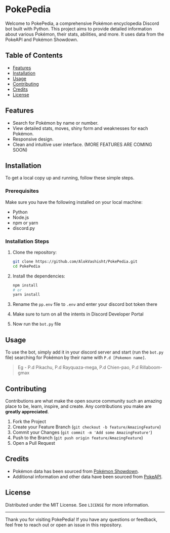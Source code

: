 # PokePedia

Welcome to PokePedia, a comprehensive Pokémon encyclopedia Discord bot built with Python. This project aims to provide detailed information about various Pokémon, their stats, abilities, and more. It uses data from the PokeAPI and Pokémon Showdown.

## Table of Contents
- [Features](#features)
- [Installation](#installation)
- [Usage](#usage)
- [Contributing](#contributing)
- [Credits](#credits)
- [License](#license)

## Features

- Search for Pokémon by name or number.
- View detailed stats, moves, shiny form and weaknesses for each Pokémon.
- Responsive design.
- Clean and intuitive user interface.
  (MORE FEATURES ARE COMING SOON)

## Installation

To get a local copy up and running, follow these simple steps.

### Prerequisites

Make sure you have the following installed on your local machine:

- Python
- Node.js
- npm or yarn
- discord.py

### Installation Steps

1. Clone the repository:
    ```bash
    git clone https://github.com/AlokVashisht/PokePedia.git
    cd PokePedia
    ```

2. Install the dependencies:
    ```bash
    npm install
    # or
    yarn install
    ```

3. Rename the ```pp.env``` file to ```.env``` and enter your discord bot token there

4. Make sure to turn on all the intents in Discord Developer Portal

5. Now run the ```bot.py``` file


## Usage

To use the bot, simply add it in your discord server and start (run the ```bot.py``` file) searching for Pokémon by their name with ```P.d [Pokemon name]```.
> Eg - P.d Pikachu,
>      P.d Rayquaza-mega,
>      P.d Chien-pao,
>      P.d Rillaboom-gmax

## Contributing

Contributions are what make the open source community such an amazing place to be, learn, inspire, and create. Any contributions you make are **greatly appreciated**.

1. Fork the Project
2. Create your Feature Branch (`git checkout -b feature/AmazingFeature`)
3. Commit your Changes (`git commit -m 'Add some AmazingFeature'`)
4. Push to the Branch (`git push origin feature/AmazingFeature`)
5. Open a Pull Request

## Credits

- Pokémon data has been sourced from [Pokémon Showdown](https://github.com/smogon/pokemon-showdown/tree/master).
- Additional information and other data have been sourced from [PokeAPI](https://pokeapi.co/).

## License

Distributed under the MIT License. See `LICENSE` for more information.

---

Thank you for visiting PokePedia! If you have any questions or feedback, feel free to reach out or open an issue in this repository.
